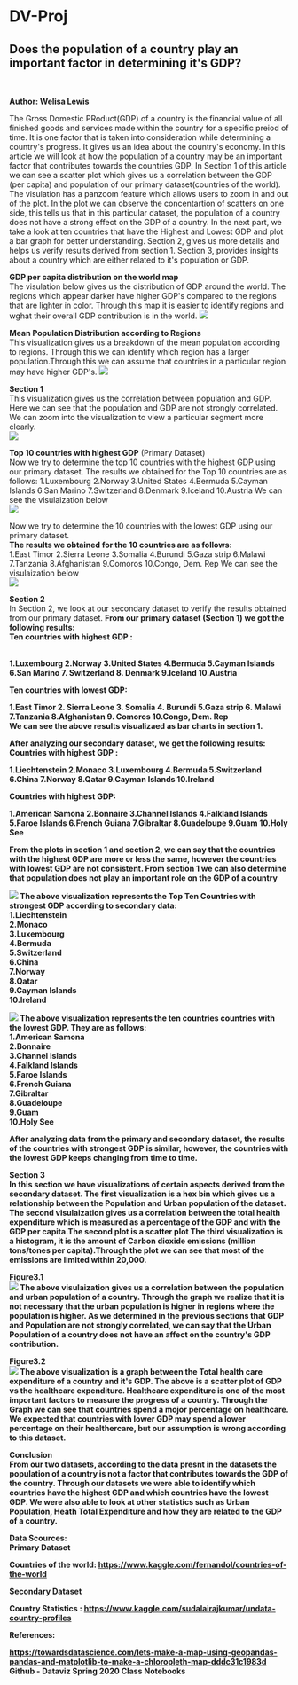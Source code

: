 # DV-Proj

<h2>Does the population of a country play an important factor in determining it's GDP?</h2><br>

<b>Author: Welisa Lewis</b>

The Gross Domestic PRoduct(GDP) of a country is the financial value of all finished goods and services made within the country for a specific preiod of time. It is one factor that is taken into consideration while determining a country's progress. It gives us an idea about the country's economy. In this article we will look at how the population of a country may be an important factor that contributes towards the countries GDP.
In Section 1 of this article we can see a scatter plot which gives us a correlation between the GDP (per capita) and population of our primary dataset(countries of the world). The visulation has a panzoom feature which allows users to zoom in and out of the plot. In the plot we can observe the concentartion of scatters on one side, this tells us that in this particular dataset, the population of a country does not have a strong effect on the GDP of a country.
In the next part, we take a look at ten countries that have the Highest and Lowest GDP and plot a bar graph for better understanding.
Section 2, gives us more details and helps us verify results derived from section 1.
Section 3, provides insights about a country which are either related to it's population or GDP.

<b>GDP per capita distribution on the world map</b></br>
The visulation below gives us the distribution of GDP around the world. The regions which appear darker have higher GDP's compared to the regions that are lighter in color. Through this map it is easier to identify regions and wghat their overall GDP contribution is in the world.
![](/Figures/1.PNG)

<b>Mean Population Distribution according to Regions</b><br>
This visualization gives us a breakdown of the mean population according to regions. Through this we can identify which region has a larger population.Through this we can assume that countries in a particular region may have higher GDP's.
![](/Figures/2.PNG)

<b>Section 1</b><br>
This visualization gives us the correlation between population and GDP. Here we can see that the population and GDP are not strongly correlated. We can zoom into the visualization to view a particular segment more clearly.<br>
![](/Figures/3.PNG)

<b>Top 10 countries with highest GDP</b> (Primary Dataset) <br>
Now we try to determine the top 10 countries with the highest GDP using our primary dataset.
The results we obtained for the Top 10 countries are as follows:
1.Luxembourg
2.Norway
3.United States
4.Bermuda
5.Cayman Islands
6.San Marino
7.Switzerland
8.Denmark
9.Iceland
10.Austria
We can see the visulaization below<br>
![](/Figures/4.PNG)

Now we try to determine the 10 countries with the lowest GDP using our primary dataset.<br>
<b>The results we obtained for the 10 countries are as follows:</b><br>
1.East Timor
2.Sierra Leone
3.Somalia
4.Burundi
5.Gaza strip
6.Malawi
7.Tanzania
8.Afghanistan
9.Comoros
10.Congo, Dem. Rep
We can see the visulaization below<br>
![](/Figures/5.PNG)

<b>Section 2</b></br>
In Section 2, we look at our secondary dataset to verify the results obtained from our primary dataset. <b>
From our primary dataset (Section 1) we got the following results:<br>
<b>Ten countries with highest GDP :</br><br>

1.Luxembourg 2.Norway 3.United States 4.Bermuda 5.Cayman Islands 6.San Marino 7. Switzerland 8. Denmark 9.Iceland 10.Austria<br>

<b>Ten countries with lowest GDP:</b><br>

1.East Timor 2. Sierra Leone 3. Somalia 4. Burundi 5.Gaza strip 6. Malawi 7.Tanzania 8.Afghanistan 9. Comoros 10.Congo, Dem. Rep<br>
We can see the above results visualizaed as bar charts in section 1.<br>

<b>After analyzing our secondary dataset, we get the following results:</b><br>
<b>Countries with highest GDP :</b><br>

1.Liechtenstein 2.Monaco 3.Luxembourg 4.Bermuda 5.Switzerland 6.China 7.Norway 8.Qatar 9.Cayman Islands 10.Ireland<br>

<b>Countries with highest GDP:</br>

1.American Samona 2.Bonnaire 3.Channel Islands 4.Falkland Islands 5.Faroe Islands 6.French Guiana 7.Gibraltar 8.Guadeloupe 9.Guam 10.Holy See<br>

From the plots in section 1 and section 2, we can say that the countries with the highest GDP are more or less the same, however the countries with lowest GDP are not consistent. From section 1 we can also determine that population does not play an important role on the GDP of a country

![](/Figures/6.PNG)
<b>The above visualization represents the Top Ten Countries with strongest GDP according to secondary data:</b><br>
1.Liechtenstein<br>
2.Monaco<br>
3.Luxembourg<br>
4.Bermuda<br>
5.Switzerland<br>
6.China<br>
7.Norway<br>
8.Qatar<br>
9.Cayman Islands<br>
10.Ireland<br>

![](/Figures/7.PNG)
<b>The above visualization represents the ten countries countries with the lowest GDP. They are as follows:</b><br>
1.American Samona<br>
2.Bonnaire<br>
3.Channel Islands<br>
4.Falkland Islands<br>
5.Faroe Islands<br>
6.French Guiana<br>
7.Gibraltar<br>
8.Guadeloupe<br>
9.Guam<br>
10.Holy See<br>

After analyzing data from the primary and secondary dataset, the results of the countries with strongest GDP is similar, however, the countries with the lowest GDP keeps changing from time to time.<br>

<b>Section 3</b><br>
In this section we have visualizations of certain aspects derived from the secondary dataset.
The first visualization is a hex bin which gives us a relationship between the Population and Urban population of the dataset.
The second visulaization gives us a correlation between the total health expenditure which is measured as a percentage of the GDP and with the GDP per capita.The second plot is a scatter plot
The third visualization is a histogram, it is the amount of Carbon dioxide emissions (million tons/tones per capita).Through the plot we can see that most of the emissions are limited within 20,000.

<b>Figure3.1</b><br>
![](/Figures/8.PNG)
The above visulaization gives us a correlation between the population and urban population of a country. Through the graph we realize that it is not necessary that the urban population is higher in regions where the population is higher. As we determined in the previous sections that GDP and Population are not strongly correlated, we can say that the Urban Population of a country does not have an affect on the country's GDP contribution.

<b>Figure3.2</b><br>
![](/Figures/10.PNG)
The above visualization is a graph between the Total health care expenditure of a country and it's GDP. The above is a scatter plot of GDP vs the healthcare expenditure. Healthcare expenditure is one of the most important factors to measure the progress of a country. Through the Graph we can see that countries spend a mojor percentage on healthcare. We expected that countries with lower GDP may spend a lower percentage on their healthercare, but our assumption is wrong according to this dataset.

<b>Conclusion</b></br>
From our two datasets, according to the data presnt in the datasets the population of a country is not a factor that contributes towards the GDP of the country. Through our datasets we were able to identify which countries have the highest GDP and which countries have the lowest GDP. We were also able to look at other statistics such as Urban Population, Heath Total Expenditure and how they are related to the GDP of a country.

<b>Data Scources:</b> <br>
Primary Dataset

Countries of the world: https://www.kaggle.com/fernandol/countries-of-the-world

Secondary Dataset

Country Statistics : https://www.kaggle.com/sudalairajkumar/undata-country-profiles

References:<br>

https://towardsdatascience.com/lets-make-a-map-using-geopandas-pandas-and-matplotlib-to-make-a-chloropleth-map-dddc31c1983d
Github - Dataviz Spring 2020 Class Notebooks
